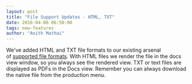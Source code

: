 ```yaml
---
layout: post
title: "File Support Updates - HTML, TXT"
date: 2016-04-06 06:50:00
tags: new-features
author: "Anith Mathai"
---
```


We've added HTML and TXT file formats to our existing arsenal of [supported file formats](https://goldfynch.com/faq/). With HTML files we render the file in the docs view window, so you always see the rendered view. TXT or text files are displayed as PDFs in the Docs view. Remember you can always download the native file from the production menu.

